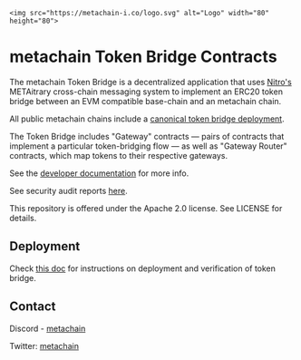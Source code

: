     <img src="https://metachain-i.co/logo.svg" alt="Logo" width="80" height="80">

# metachain Token Bridge Contracts

The metachain Token Bridge is a decentralized application that uses [Nitro's](https://github.com/META-MetaChain/nitro) METAitrary cross-chain messaging system to implement an ERC20 token bridge between an EVM compatible base-chain and an metachain chain.

All public metachain chains include a [canonical token bridge deployment](https://developer.metachain-i.co/useful-addresses#token-bridge).

The Token Bridge includes "Gateway" contracts — pairs of contracts that implement a particular token-bridging flow — as well as "Gateway Router" contracts, which map tokens to their respective gateways.

See the [developer documentation](https://developer.metachain-i.co/asset-bridging) for more info.

See security audit reports [here](./audits).

This repository is offered under the Apache 2.0 license. See LICENSE for details.

## Deployment
Check [this doc](./docs/deployment.md) for instructions on deployment and verification of token bridge.

## Contact

Discord - [metachain](https://discord.com/invite/5KE54JwyTs)

Twitter: [metachain](https://twitter.com/metachain)
